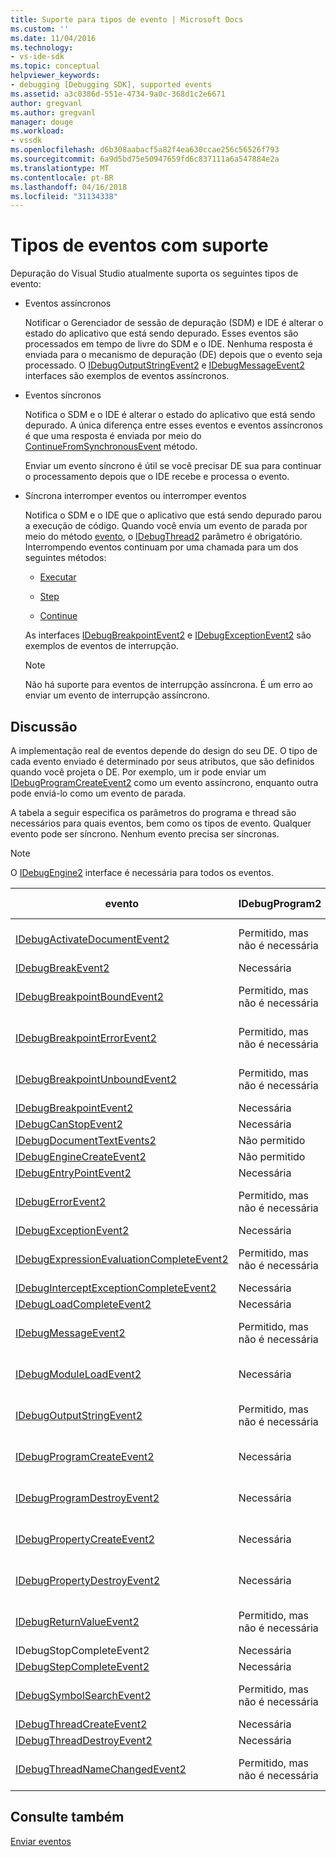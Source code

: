 ```yaml
---
title: Suporte para tipos de evento | Microsoft Docs
ms.custom: ''
ms.date: 11/04/2016
ms.technology:
- vs-ide-sdk
ms.topic: conceptual
helpviewer_keywords:
- debugging [Debugging SDK], supported events
ms.assetid: a3c0386d-551e-4734-9a0c-368d1c2e6671
author: gregvanl
ms.author: gregvanl
manager: douge
ms.workload:
- vssdk
ms.openlocfilehash: d6b308aabacf5a82f4ea630ccae256c56526f793
ms.sourcegitcommit: 6a9d5bd75e50947659fd6c837111a6a547884e2a
ms.translationtype: MT
ms.contentlocale: pt-BR
ms.lasthandoff: 04/16/2018
ms.locfileid: "31134338"
---
```

# <a name="supported-event-types"></a>Tipos de eventos com suporte
Depuração do Visual Studio atualmente suporta os seguintes tipos de evento:  
  
-   Eventos assíncronos  
  
     Notificar o Gerenciador de sessão de depuração (SDM) e IDE é alterar o estado do aplicativo que está sendo depurado. Esses eventos são processados em tempo de livre do SDM e o IDE. Nenhuma resposta é enviada para o mecanismo de depuração (DE) depois que o evento seja processado. O [IDebugOutputStringEvent2](../../extensibility/debugger/reference/idebugoutputstringevent2.md) e [IDebugMessageEvent2](../../extensibility/debugger/reference/idebugmessageevent2.md) interfaces são exemplos de eventos assíncronos.  
  
-   Eventos síncronos  
  
     Notifica o SDM e o IDE é alterar o estado do aplicativo que está sendo depurado. A única diferença entre esses eventos e eventos assíncronos é que uma resposta é enviada por meio do [ContinueFromSynchronousEvent](../../extensibility/debugger/reference/idebugengine2-continuefromsynchronousevent.md) método.  
  
     Enviar um evento síncrono é útil se você precisar DE sua para continuar o processamento depois que o IDE recebe e processa o evento.  
  
-   Síncrona interromper eventos ou interromper eventos  
  
     Notifica o SDM e o IDE que o aplicativo que está sendo depurado parou a execução de código. Quando você envia um evento de parada por meio do método [evento](../../extensibility/debugger/reference/idebugeventcallback2-event.md), o [IDebugThread2](../../extensibility/debugger/reference/idebugthread2.md) parâmetro é obrigatório. Interrompendo eventos continuam por uma chamada para um dos seguintes métodos:  
  
    -   [Executar](../../extensibility/debugger/reference/idebugprogram2-execute.md)  
  
    -   [Step](../../extensibility/debugger/reference/idebugprogram2-step.md)  
  
    -   [Continue](../../extensibility/debugger/reference/idebugprogram2-continue.md)  
  
     As interfaces [IDebugBreakpointEvent2](../../extensibility/debugger/reference/idebugbreakpointevent2.md) e [IDebugExceptionEvent2](../../extensibility/debugger/reference/idebugexceptionevent2.md) são exemplos de eventos de interrupção.  
  
    > [!NOTE]
    >  Não há suporte para eventos de interrupção assíncrona. É um erro ao enviar um evento de interrupção assíncrono.  
  
## <a name="discussion"></a>Discussão  
 A implementação real de eventos depende do design do seu DE. O tipo de cada evento enviado é determinado por seus atributos, que são definidos quando você projeta o DE. Por exemplo, um ir pode enviar um [IDebugProgramCreateEvent2](../../extensibility/debugger/reference/idebugprogramcreateevent2.md) como um evento assíncrono, enquanto outra pode enviá-lo como um evento de parada.  
  
 A tabela a seguir especifica os parâmetros do programa e thread são necessários para quais eventos, bem como os tipos de evento. Qualquer evento pode ser síncrono. Nenhum evento precisa ser síncronas.  
  
> [!NOTE]
>  O [IDebugEngine2](../../extensibility/debugger/reference/idebugengine2.md) interface é necessária para todos os eventos.  
  
|evento|IDebugProgram2|IDebugThread2|Interrompendo eventos|  
|-----------|--------------------|-------------------|---------------------|  
|[IDebugActivateDocumentEvent2](../../extensibility/debugger/reference/idebugactivatedocumentevent2.md)|Permitido, mas não é necessária|Permitido, mas não é necessária|Não|  
|[IDebugBreakEvent2](../../extensibility/debugger/reference/idebugbreakevent2.md)|Necessária|Necessária|Sim|  
|[IDebugBreakpointBoundEvent2](../../extensibility/debugger/reference/idebugbreakpointboundevent2.md)|Permitido, mas não é necessária|Permitido, mas não é necessária|Não|  
|[IDebugBreakpointErrorEvent2](../../extensibility/debugger/reference/idebugbreakpointerrorevent2.md)|Permitido, mas não é necessária|Permitido, mas não é necessária|Não|  
|[IDebugBreakpointUnboundEvent2](../../extensibility/debugger/reference/idebugbreakpointunboundevent2.md)|Permitido, mas não é necessária|Permitido, mas não é necessária|Não|  
|[IDebugBreakpointEvent2](../../extensibility/debugger/reference/idebugbreakpointevent2.md)|Necessária|Necessária|Sim|  
|[IDebugCanStopEvent2](../../extensibility/debugger/reference/idebugcanstopevent2.md)|Necessária|Necessária|Não|  
|[IDebugDocumentTextEvents2](../../extensibility/debugger/reference/idebugdocumenttextevents2.md)|Não permitido|Não permitido|Não|  
|[IDebugEngineCreateEvent2](../../extensibility/debugger/reference/idebugenginecreateevent2.md)|Não permitido|Não permitido|Não|  
|[IDebugEntryPointEvent2](../../extensibility/debugger/reference/idebugentrypointevent2.md)|Necessária|Necessária|Sim|  
|[IDebugErrorEvent2](../../extensibility/debugger/reference/idebugerrorevent2.md)|Permitido, mas não é necessária|Permitido, mas não é necessária|Pode ser|  
|[IDebugExceptionEvent2](../../extensibility/debugger/reference/idebugexceptionevent2.md)|Necessária|Necessária|Sim|  
|[IDebugExpressionEvaluationCompleteEvent2](../../extensibility/debugger/reference/idebugexpressionevaluationcompleteevent2.md)|Permitido, mas não é necessária|Permitido, mas não é necessária|Pode ser|  
|[IDebugInterceptExceptionCompleteEvent2](../../extensibility/debugger/reference/idebuginterceptexceptioncompleteevent2.md)|Necessária|Necessária|Sim|  
|[IDebugLoadCompleteEvent2](../../extensibility/debugger/reference/idebugloadcompleteevent2.md)|Necessária|Necessária|Sim|  
|[IDebugMessageEvent2](../../extensibility/debugger/reference/idebugmessageevent2.md)|Permitido, mas não é necessária|Permitido, mas não é necessária|Pode ser|  
|[IDebugModuleLoadEvent2](../../extensibility/debugger/reference/idebugmoduleloadevent2.md)|Necessária|Permitido, mas não é necessária|Não|  
|[IDebugOutputStringEvent2](../../extensibility/debugger/reference/idebugoutputstringevent2.md)|Permitido, mas não é necessária|Permitido, mas não é necessária|Não|  
|[IDebugProgramCreateEvent2](../../extensibility/debugger/reference/idebugprogramcreateevent2.md)|Necessária|Permitido, mas não é necessária|Não|  
|[IDebugProgramDestroyEvent2](../../extensibility/debugger/reference/idebugprogramdestroyevent2.md)|Necessária|Permitido, mas não é necessária|Não|  
|[IDebugPropertyCreateEvent2](../../extensibility/debugger/reference/idebugpropertycreateevent2.md)|Necessária|Permitido, mas não é necessária|Não|  
|[IDebugPropertyDestroyEvent2](../../extensibility/debugger/reference/idebugpropertydestroyevent2.md)|Necessária|Permitido, mas não é necessária|Não|  
|[IDebugReturnValueEvent2](../../extensibility/debugger/reference/idebugreturnvalueevent2.md)|Permitido, mas não é necessária|Permitido, mas não é necessária|Não|  
|IDebugStopCompleteEvent2|Necessária|Necessária|Sim|  
|[IDebugStepCompleteEvent2](../../extensibility/debugger/reference/idebugstepcompleteevent2.md)|Necessária|Necessária|Sim|  
|[IDebugSymbolSearchEvent2](../../extensibility/debugger/reference/idebugsymbolsearchevent2.md)|Permitido, mas não é necessária|Permitido, mas não é necessária|Não|  
|[IDebugThreadCreateEvent2](../../extensibility/debugger/reference/idebugthreadcreateevent2.md)|Necessária|Necessária|Não|  
|[IDebugThreadDestroyEvent2](../../extensibility/debugger/reference/idebugthreaddestroyevent2.md)|Necessária|Necessária|Não|  
|[IDebugThreadNameChangedEvent2](../../extensibility/debugger/reference/idebugthreadnamechangedevent2.md)|Permitido, mas não é necessária|Permitido, mas não é necessária|Não|  
  
## <a name="see-also"></a>Consulte também  
 [Enviar eventos](../../extensibility/debugger/sending-events.md)
